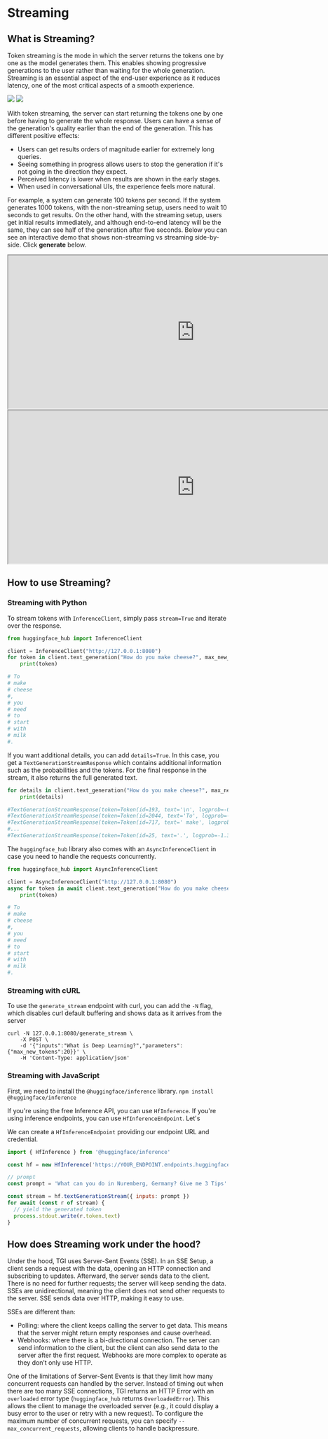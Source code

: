 # Streaming

## What is Streaming?

Token streaming is the mode in which the server returns the tokens one by one as the model generates them. This enables showing progressive generations to the user rather than waiting for the whole generation. Streaming is an essential aspect of the end-user experience as it reduces latency, one of the most critical aspects of a smooth experience.

<div class="flex justify-center">
    <img 
        class="block dark:hidden" 
        src="https://huggingface.co/datasets/huggingface/documentation-images/resolve/main/tgi/streaming-generation-visual_360.gif"
    />
    <img 
        class="hidden dark:block" 
        src="https://huggingface.co/datasets/huggingface/documentation-images/resolve/main/tgi/streaming-generation-visual-dark_360.gif"
    />
</div>

With token streaming, the server can start returning the tokens one by one before having to generate the whole response. Users can have a sense of the generation's quality earlier than the end of the generation. This has different positive effects:

* Users can get results orders of magnitude earlier for extremely long queries.
* Seeing something in progress allows users to stop the generation if it's not going in the direction they expect.
* Perceived latency is lower when results are shown in the early stages.
* When used in conversational UIs, the experience feels more natural.

For example, a system can generate 100 tokens per second. If the system generates 1000 tokens, with the non-streaming setup, users need to wait 10 seconds to get results. On the other hand, with the streaming setup, users get initial results immediately, and although end-to-end latency will be the same, they can see half of the generation after five seconds. Below you can see an interactive demo that shows non-streaming vs streaming side-by-side. Click **generate** below.

<div class="block dark:hidden">
	<iframe 
        src="https://osanseviero-streaming-vs-non-streaming.hf.space?__theme=light"
        width="850"
        height="350"
    ></iframe>
</div>
<div class="hidden dark:block">
    <iframe 
        src="https://osanseviero-streaming-vs-non-streaming.hf.space?__theme=dark"
        width="850"
        height="350"
    ></iframe>
</div>

## How to use Streaming?

### Streaming with Python

To stream tokens with `InferenceClient`, simply pass `stream=True` and iterate over the response. 

```python
from huggingface_hub import InferenceClient

client = InferenceClient("http://127.0.0.1:8080")
for token in client.text_generation("How do you make cheese?", max_new_tokens=12, stream=True):
    print(token)

# To
# make
# cheese
#,
# you
# need
# to
# start
# with
# milk
#.
```

If you want additional details, you can add `details=True`. In this case, you get a `TextGenerationStreamResponse` which contains additional information such as the probabilities and the tokens. For the final response in the stream, it also returns the full generated text.

```python
for details in client.text_generation("How do you make cheese?", max_new_tokens=12, details=True, stream=True):
    print(details)

#TextGenerationStreamResponse(token=Token(id=193, text='\n', logprob=-0.007358551, special=False), generated_text=None, details=None)
#TextGenerationStreamResponse(token=Token(id=2044, text='To', logprob=-1.1357422, special=False), generated_text=None, details=None)
#TextGenerationStreamResponse(token=Token(id=717, text=' make', logprob=-0.009841919, special=False), generated_text=None, details=None)
#...
#TextGenerationStreamResponse(token=Token(id=25, text='.', logprob=-1.3408203, special=False), generated_text='\nTo make cheese, you need to start with milk.', details=StreamDetails(finish_reason=<FinishReason.Length: 'length'>, generated_tokens=12, seed=None))
```

The `huggingface_hub` library also comes with an `AsyncInferenceClient` in case you need to handle the requests concurrently.

```python
from huggingface_hub import AsyncInferenceClient

client = AsyncInferenceClient("http://127.0.0.1:8080")
async for token in await client.text_generation("How do you make cheese?", stream=True):
    print(token)

# To
# make
# cheese
#,
# you
# need
# to
# start
# with
# milk
#.
```

### Streaming with cURL

To use the `generate_stream` endpoint with curl, you can add the `-N` flag, which disables curl default buffering and shows data as it arrives from the server

```curl
curl -N 127.0.0.1:8080/generate_stream \
    -X POST \
    -d '{"inputs":"What is Deep Learning?","parameters":{"max_new_tokens":20}}' \
    -H 'Content-Type: application/json'
```

### Streaming with JavaScript

First, we need to install the `@huggingface/inference` library.
`npm install @huggingface/inference`

If you're using the free Inference API, you can use `HfInference`. If you're using inference endpoints, you can use `HfInferenceEndpoint`. Let's 

We can create a `HfInferenceEndpoint` providing our endpoint URL and credential.

```js
import { HfInference } from '@huggingface/inference'

const hf = new HfInference('https://YOUR_ENDPOINT.endpoints.huggingface.cloud', 'hf_YOUR_TOKEN')

// prompt
const prompt = 'What can you do in Nuremberg, Germany? Give me 3 Tips'

const stream = hf.textGenerationStream({ inputs: prompt })
for await (const r of stream) { 
  // yield the generated token
  process.stdout.write(r.token.text)
}
```

## How does Streaming work under the hood?

Under the hood, TGI uses Server-Sent Events (SSE). In an SSE Setup, a client sends a request with the data, opening an HTTP connection and subscribing to updates. Afterward, the server sends data to the client. There is no need for further requests; the server will keep sending the data. SSEs are unidirectional, meaning the client does not send other requests to the server. SSE sends data over HTTP, making it easy to use.

SSEs are different than:
* Polling: where the client keeps calling the server to get data. This means that the server might return empty responses and cause overhead.
* Webhooks: where there is a bi-directional connection. The server can send information to the client, but the client can also send data to the server after the first request. Webhooks are more complex to operate as they don’t only use HTTP.

One of the limitations of Server-Sent Events is that they limit how many concurrent requests can handled by the server. Instead of timing out when there are too many SSE connections, TGI returns an HTTP Error with an `overloaded` error type (`huggingface_hub` returns `OverloadedError`). This allows the client to manage the overloaded server (e.g., it could display a busy error to the user or retry with a new request). To configure the maximum number of concurrent requests, you can specify `--max_concurrent_requests`, allowing clients to handle backpressure.
